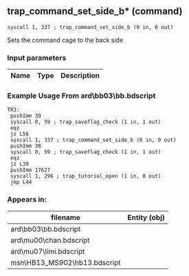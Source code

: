 ## trap_command_set_side_b* (command)

`syscall 1, 337 ; trap_command_set_side_b (0 in, 0 out)`

Sets the command cage to the back side

### Input parameters
| Name | Type | Description
|------|------|------------


### Example Usage From ard\bb03\bb.bdscript
```plaintext
TR3:
 pushImm 39
 syscall 0, 59 ; trap_saveflag_check (1 in, 1 out)
 eqz 
 jz L56
 syscall 1, 337 ; trap_command_set_side_b (0 in, 0 out)
 pushImm 38
 syscall 0, 59 ; trap_saveflag_check (1 in, 1 out)
 eqz 
 jz L39
 pushImm 17627
 syscall 1, 296 ; trap_tutorial_open (1 in, 0 out)
 jmp L44
```


### Appears in:
| filename | Entity (obj)
|----------|-------------
| ard\bb03\bb.bdscript       |           
| ard\mu00\chan.bdscript       |           
| ard\mu07\limi.bdscript       |           
| msn\HB13_MS902\hb13.bdscript       |           



